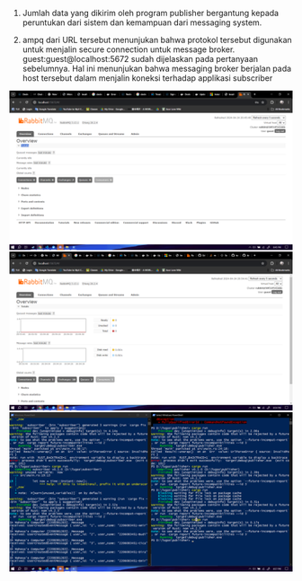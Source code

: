 1. Jumlah data yang dikirim oleh program publisher bergantung kepada peruntukan dari sistem dan kemampuan dari messaging system.

2. ampq dari URL tersebut menunjukan bahwa protokol tersebut digunakan untuk menjalin secure connection untuk message broker. guest:guest@localhost:5672 sudah dijelaskan pada pertanyaan sebelumnya. Hal ini menunjukan bahwa messaging broker berjalan pada host tersebut dalam menjalin koneksi terhadap applikasi subscriber

![alt text](/rabbitmq.png)
![alt text](/connection.png)
![alt text](/cmd.png)